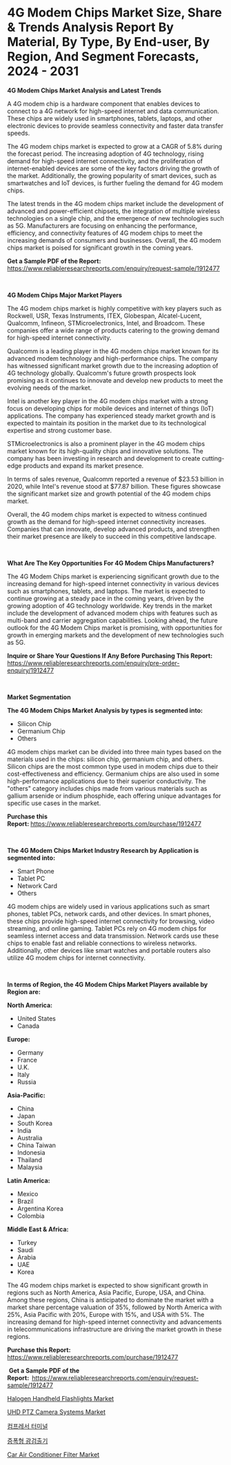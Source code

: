 <p><h1>4G Modem Chips Market Size, Share & Trends Analysis Report By Material, By Type, By End-user, By Region, And Segment Forecasts, 2024 - 2031</h1></p><p><strong>4G Modem Chips Market Analysis and Latest Trends</strong></p>
<p><p>A 4G modem chip is a hardware component that enables devices to connect to a 4G network for high-speed internet and data communication. These chips are widely used in smartphones, tablets, laptops, and other electronic devices to provide seamless connectivity and faster data transfer speeds.</p><p>The 4G modem chips market is expected to grow at a CAGR of 5.8% during the forecast period. The increasing adoption of 4G technology, rising demand for high-speed internet connectivity, and the proliferation of internet-enabled devices are some of the key factors driving the growth of the market. Additionally, the growing popularity of smart devices, such as smartwatches and IoT devices, is further fueling the demand for 4G modem chips.</p><p>The latest trends in the 4G modem chips market include the development of advanced and power-efficient chipsets, the integration of multiple wireless technologies on a single chip, and the emergence of new technologies such as 5G. Manufacturers are focusing on enhancing the performance, efficiency, and connectivity features of 4G modem chips to meet the increasing demands of consumers and businesses. Overall, the 4G modem chips market is poised for significant growth in the coming years.</p></p>
<p><strong>Get a Sample PDF of the Report:&nbsp;</strong> <a href="https://www.reliableresearchreports.com/enquiry/request-sample/1912477">https://www.reliableresearchreports.com/enquiry/request-sample/1912477</a></p>
<p>&nbsp;</p>
<p><strong>4G Modem Chips Major Market Players</strong></p>
<p><p>The 4G modem chips market is highly competitive with key players such as Rockwell, USR, Texas Instruments, ITEX, Globespan, Alcatel-Lucent, Qualcomm, Infineon, STMicroelectronics, Intel, and Broadcom. These companies offer a wide range of products catering to the growing demand for high-speed internet connectivity.</p><p>Qualcomm is a leading player in the 4G modem chips market known for its advanced modem technology and high-performance chips. The company has witnessed significant market growth due to the increasing adoption of 4G technology globally. Qualcomm's future growth prospects look promising as it continues to innovate and develop new products to meet the evolving needs of the market.</p><p>Intel is another key player in the 4G modem chips market with a strong focus on developing chips for mobile devices and internet of things (IoT) applications. The company has experienced steady market growth and is expected to maintain its position in the market due to its technological expertise and strong customer base.</p><p>STMicroelectronics is also a prominent player in the 4G modem chips market known for its high-quality chips and innovative solutions. The company has been investing in research and development to create cutting-edge products and expand its market presence.</p><p>In terms of sales revenue, Qualcomm reported a revenue of $23.53 billion in 2020, while Intel's revenue stood at $77.87 billion. These figures showcase the significant market size and growth potential of the 4G modem chips market.</p><p>Overall, the 4G modem chips market is expected to witness continued growth as the demand for high-speed internet connectivity increases. Companies that can innovate, develop advanced products, and strengthen their market presence are likely to succeed in this competitive landscape.</p></p>
<p>&nbsp;</p>
<p><strong>What Are The Key Opportunities For 4G Modem Chips Manufacturers?</strong></p>
<p><p>The 4G Modem Chips market is experiencing significant growth due to the increasing demand for high-speed internet connectivity in various devices such as smartphones, tablets, and laptops. The market is expected to continue growing at a steady pace in the coming years, driven by the growing adoption of 4G technology worldwide. Key trends in the market include the development of advanced modem chips with features such as multi-band and carrier aggregation capabilities. Looking ahead, the future outlook for the 4G Modem Chips market is promising, with opportunities for growth in emerging markets and the development of new technologies such as 5G.</p></p>
<p><strong>Inquire or Share Your Questions If Any Before Purchasing This Report:</strong> <a href="https://www.reliableresearchreports.com/enquiry/pre-order-enquiry/1912477">https://www.reliableresearchreports.com/enquiry/pre-order-enquiry/1912477</a></p>
<p>&nbsp;</p>
<p><strong>Market Segmentation</strong></p>
<p><strong>The 4G Modem Chips Market Analysis by types is segmented into:</strong></p>
<p><ul><li>Silicon Chip</li><li>Germanium Chip</li><li>Others</li></ul></p>
<p><p>4G modem chips market can be divided into three main types based on the materials used in the chips: silicon chip, germanium chip, and others. Silicon chips are the most common type used in modem chips due to their cost-effectiveness and efficiency. Germanium chips are also used in some high-performance applications due to their superior conductivity. The "others" category includes chips made from various materials such as gallium arsenide or indium phosphide, each offering unique advantages for specific use cases in the market.</p></p>
<p><strong>Purchase this Report:&nbsp;</strong><a href="https://www.reliableresearchreports.com/purchase/1912477">https://www.reliableresearchreports.com/purchase/1912477</a></p>
<p>&nbsp;</p>
<p><strong>The 4G Modem Chips Market Industry Research by Application is segmented into:</strong></p>
<p><ul><li>Smart Phone</li><li>Tablet PC</li><li>Network Card</li><li>Others</li></ul></p>
<p><p>4G modem chips are widely used in various applications such as smart phones, tablet PCs, network cards, and other devices. In smart phones, these chips provide high-speed internet connectivity for browsing, video streaming, and online gaming. Tablet PCs rely on 4G modem chips for seamless internet access and data transmission. Network cards use these chips to enable fast and reliable connections to wireless networks. Additionally, other devices like smart watches and portable routers also utilize 4G modem chips for internet connectivity.</p></p>
<p>&nbsp;</p>
<p><strong>In terms of Region, the 4G Modem Chips Market Players available by Region are:</strong></p>
<p>
    <p> <strong> North America: </strong>
        <ul>
            <li>United States</li>
            <li>Canada</li>
        </ul>
        </p> 
    <p> <strong> Europe: </strong>
        <ul>
            <li>Germany</li>
            <li>France</li>
            <li>U.K.</li>
            <li>Italy</li>
            <li>Russia</li>
        </ul>
        </p> 
    <p> <strong> Asia-Pacific: </strong>
        <ul>
            <li>China</li>
            <li>Japan</li>
            <li>South Korea</li>
            <li>India</li>
            <li>Australia</li>
            <li>China Taiwan</li>
            <li>Indonesia</li>
            <li>Thailand</li>
            <li>Malaysia</li>
        </ul>
        </p> 
    <p> <strong> Latin America: </strong>
        <ul>
            <li>Mexico</li>
            <li>Brazil</li>
            <li>Argentina Korea</li>
            <li>Colombia</li>
        </ul>
        </p> 
    <p> <strong> Middle East & Africa: </strong>
        <ul>
            <li>Turkey</li>
            <li>Saudi</li>
            <li>Arabia</li>
            <li>UAE</li>
            <li>Korea</li>
        </ul>
    </p>
    </p>
<p><p>The 4G modem chips market is expected to show significant growth in regions such as North America, Asia Pacific, Europe, USA, and China. Among these regions, China is anticipated to dominate the market with a market share percentage valuation of 35%, followed by North America with 25%, Asia Pacific with 20%, Europe with 15%, and USA with 5%. The increasing demand for high-speed internet connectivity and advancements in telecommunications infrastructure are driving the market growth in these regions.</p></p>
<p><strong>Purchase this Report: </strong><a href="https://www.reliableresearchreports.com/purchase/1912477">https://www.reliableresearchreports.com/purchase/1912477</a></p>
<p>&nbsp;<strong>Get a Sample PDF of the Report:&nbsp;&nbsp;</strong><a href="https://www.reliableresearchreports.com/enquiry/request-sample/1912477">https://www.reliableresearchreports.com/enquiry/request-sample/1912477</a></p>
<p><strong></strong></p>
<p><p><a href="https://github.com/jhcraigie/Market-Research-Report-List-2/blob/main/halogen-handheld-flashlights-market.md">Halogen Handheld Flashlights Market</a></p><p><a href="https://github.com/sonuprakash1/Market-Research-Report-List-2/blob/main/uhd-ptz-camera-systems-market.md">UHD PTZ Camera Systems Market</a></p><p><a href="https://github.com/trmesnao7959541/Market-Research-Report-List-1/blob/main/508291113043.md">컴프레서 터미널</a></p><p><a href="https://github.com/vsn7qpua81q/Market-Research-Report-List-1/blob/main/531603113044.md">증폭형 광검출기</a></p><p><a href="https://issuu.com/reportprime-2/docs/car-air-conditioner-filter-market-size-2030.pptx">Car Air Conditioner Filter Market</a></p></p>